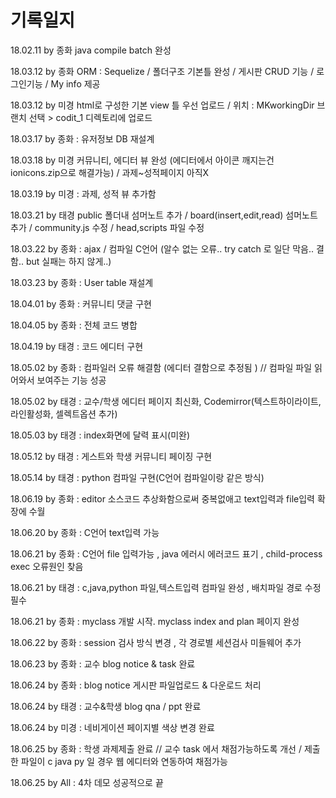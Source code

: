 # 기록일지

18.02.11 by 종화 java compile batch 완성

18.03.12 by 종화 ORM  : Sequelize / 폴더구조 기본틀 완성 / 게시판 CRUD 기능 / 로그인기능 /  My info 제공  

18.03.12 by 미경  html로 구성한 기본 view 틀 우선 업로드 / 위치 : MKworkingDir 브랜치 선택 > codit_1 디렉토리에 업로드

18.03.17 by 종화 : 유저정보 DB 재설계

18.03.18 by 미경 커뮤니티, 에디터 뷰 완성 (에디터에서 아이콘 깨지는건 ionicons.zip으로 해결가능) / 과제~성적페이지 아직X

18.03.19 by 미경 : 과제, 성적 뷰 추가함

18.03.21 by 태경 public 폴더내 섬머노트 추가 / board(insert,edit,read) 섬머노트 추가 / community.js 수정 / head,scripts 파일 수정

18.03.22 by 종화 : ajax  / 컴파일 C언어 (알수 없는 오류.. try catch 로 일단 막음.. 결함.. but 실패는 하지 않게..)

18.03.23 by 종화 :  User table 재설계

18.04.01 by 종화 :  커뮤니티 댓글 구현  

18.04.05 by 종화 : 전체 코드 병합

18.04.19 by 태경 : 코드 에디터 구현

18.05.02 by 종화 : 컴파일러 오류 해결함 (에디터 결함으로 추정됨 ) // 컴파일 파일 읽어와서 보여주는 기능 성공

18.05.02 by 태경 : 교수/학생 에디터 페이지 최신화, Codemirror(텍스트하이라이트, 라인활성화, 셀렉트옵션 추가)

18.05.03 by 태경 : index화면에 달력 표시(미완)

18.05.12 by 태경 : 게스트와 학생 커뮤니티 페이징 구현

18.05.14 by 태경 : python 컴파일 구현(C언어 컴파일이랑 같은 방식)

18.06.19 by 종화 : editor 소스코드 추상화함으로써 중복없애고 text입력과 file입력 확장에 수월

18.06.20 by 종화 : C언어 text입력 가능

18.06.21 by 종화 : C언어 file 입력가능 , java 에러시 에러코드 표기 , child-process exec 오류원인 찾음

18.06.21 by 태경 : c,java,python 파일,텍스트입력 컴파일 완성 , 배치파일 경로 수정필수

18.06.21 by 종화 : myclass 개발 시작. myclass index and plan 페이지 완성

18.06.22 by 종화 : session 검사 방식 변경 , 각 경로별 세션검사 미들웨어 추가

18.06.23 by 종화 : 교수 blog notice & task 완료 

18.06.24 by 종화 : blog notice 게시판 파일업로드 & 다운로드 처리

18.06.24 by 태경 : 교수&학생 blog qna / ppt 완료 

18.06.24 by 미경 : 네비게이션 페이지별 색상 변경 완료

18.06.25 by 종화 : 학생 과제제출 완료 // 교수 task 에서 채점가능하도록 개선 / 제출한 파일이 c java py 일 경우 웹 에디터와 연동하여 채점가능 

18.06.25 by All : 4차 데모 성공적으로 끝



